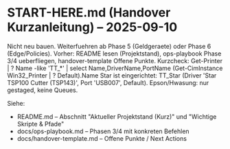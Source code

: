 ﻿# START-HERE.md (Handover Kurzanleitung) – 2025-09-10

Nicht neu bauen. Weiterfuehren ab Phase 5 (Geldgeraete) oder Phase 6 (Edge/Policies).
Vorher: README lesen (Projektstand), ops-playbook Phase 3/4 ueberfliegen, handover-template Offene Punkte.
Kurzcheck:
  Get-Printer | ? Name -like 'TT_*' | select Name,DriverName,PortName
  (Get-CimInstance Win32_Printer | ? Default).Name
Star ist eingerichtet: TT_Star (Driver 'Star TSP100 Cutter (TSP143)', Port 'USB007', Default).
Epson/Hwasung: nur gestaged, keine Queues.

Siehe:
- README.md – Abschnitt "Aktueller Projektstand (Kurz)" und "Wichtige Skripte & Pfade"
- docs/ops-playbook.md – Phasen 3/4 mit konkreten Befehlen
- docs/handover-template.md – Offene Punkte / Next Actions

